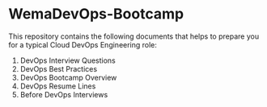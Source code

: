 # WemaDevOps-Bootcamp

This repository contains the following documents that helps to prepare you for a typical Cloud DevOps Engineering role:

1. DevOps Interview Questions
2. DevOps Best Practices
3. DevOps Bootcamp Overview
4. DevOps Resume Lines
5. Before DevOps Interviews
